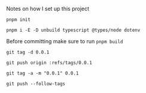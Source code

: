 Notes on how I set up this project

`pnpm init`

`pnpm i -E -D unbuild typescript @types/node dotenv`

Before committing make sure to run `pnpm build`

`git tag -d 0.0.1`

`git push origin :refs/tags/0.0.1`

`git tag -a -m "0.0.1" 0.0.1`

`git push --follow-tags`
